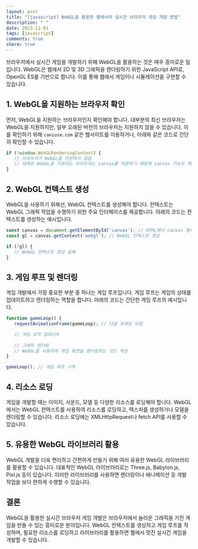 ```yaml
---
layout: post
title: "[javascript] WebGL을 활용한 웹에서의 실시간 브라우저 게임 개발 방법"
description: " "
date: 2023-11-01
tags: [javascript]
comments: true
share: true
---
```


브라우저에서 실시간 게임을 개발하기 위해 WebGL을 활용하는 것은 매우 흥미로운 일입니다. WebGL은 웹에서 2D 및 3D 그래픽을 렌더링하기 위한 JavaScript API로, OpenGL ES를 기반으로 합니다. 이를 통해 웹에서 게임이나 시뮬레이션을 구현할 수 있습니다.

## 1. WebGL을 지원하는 브라우저 확인

먼저, WebGL을 지원하는 브라우저인지 확인해야 합니다. 대부분의 최신 브라우저는 WebGL을 지원하지만, 일부 오래된 버전의 브라우저는 지원하지 않을 수 있습니다. 이를 확인하기 위해 `caniuse.com` 같은 웹사이트를 이용하거나, 아래와 같은 코드로 간단히 확인할 수 있습니다.

```javascript
if (!window.WebGLRenderingContext) {
   // 브라우저가 WebGL을 지원하지 않음
   // 대체로 WebGL을 지원하는 브라우저는 canvas를 지원하기 때문에 canvas 기능도 체크해볼 수 있습니다.
}
```

## 2. WebGL 컨텍스트 생성

WebGL을 사용하기 위해선, WebGL 컨텍스트를 생성해야 합니다. 컨텍스트는 WebGL 그래픽 작업을 수행하기 위한 주요 인터페이스를 제공합니다. 아래의 코드는 컨텍스트를 생성하는 예시입니다.

```javascript
const canvas = document.getElementById('canvas'); // HTML에서 canvas 엘리먼트 가져오기
const gl = canvas.getContext('webgl'); // WebGL 컨텍스트 생성

if (!gl) {
   // WebGL 컨텍스트 생성 실패
}
```

## 3. 게임 루프 및 렌더링

게임 개발에서 가장 중요한 부분 중 하나는 게임 루프입니다. 게임 루프는 게임의 상태를 업데이트하고 렌더링하는 역할을 합니다. 아래의 코드는 간단한 게임 루프의 예시입니다.

```javascript
function gameLoop() {
   requestAnimationFrame(gameLoop); // 다음 프레임 요청

   // 게임 로직 업데이트
   
   // 그래픽 렌더링
   // WebGL을 사용하여 게임 화면을 렌더링하는 코드 작성
}

gameLoop(); // 게임 루프 시작
```

## 4. 리소스 로딩

게임을 개발할 때는 이미지, 사운드, 모델 등 다양한 리소스를 로딩해야 합니다. WebGL에서는 WebGL 컨텍스트를 사용하여 리소스를 로딩하고, 텍스처를 생성하거나 모델을 렌더링할 수 있습니다. 리소스 로딩에는 XMLHttpRequest나 fetch API를 사용할 수 있습니다.

## 5. 유용한 WebGL 라이브러리 활용

WebGL 개발을 더욱 편리하고 간편하게 만들기 위해 여러 유용한 WebGL 라이브러리를 활용할 수 있습니다. 대표적인 WebGL 라이브러리로는 Three.js, Babylon.js, Pixi.js 등이 있습니다. 이러한 라이브러리를 사용하면 렌더링이나 애니메이션 등 개발 작업을 보다 편하게 수행할 수 있습니다.

## 결론

WebGL을 활용한 실시간 브라우저 게임 개발은 브라우저에서 놀라운 그래픽을 가진 게임을 만들 수 있는 흥미로운 분야입니다. WebGL 컨텍스트를 생성하고 게임 루프를 작성하며, 필요한 리소스를 로딩하고 라이브러리를 활용하면 웹에서 멋진 실시간 게임을 개발할 수 있습니다.